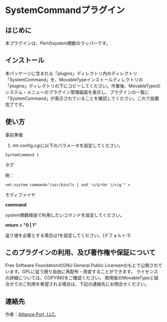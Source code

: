 SystemCommandプラグイン
=====================================

はじめに
--------

本プラグインは、Perlのsystem関数のラッパーです。

インストール
------------

本パッケージに含まれる「plugins」ディレクトリ内のディレクトリ「SystemCommand」を、MovableTypeインストールディレクトリの「plugins」ディレクトリの下にコピーしてください。作業後、MovableTypeのシステム・メニューのプラグイン管理画面を表示し、プラグインの一覧に「SystemCommand」が表示されていることを確認してください。これで設置完了です。

使い方
------

事前準備

1. mt-config.cgiに以下のパラメータを設定してください。

```
SystemCommand 1
```

タグ

例：
```
<mt:system command="/usr/bin/ls | sed 's/$/<br \/>/g'" >
```

モディファイヤ

**command**

system関数経由で利用したいコマンドを設定してください。


**return = "0 | 1"**

返り値を必要とする場合は1を設定してください。(デフォルト:1)



このプラグインの利用、及び著作権や保証について
----------------------------------------------

Free Software FoundationのGNU General Public Licensenのもとで公開されています。GPLに従う限り自由に再配布・改変することができます。
ライセンスの詳細については、COPYINGをご確認ください。
商用版のMovableTypeと組合せてのご利用を希望される場合は、下記の連絡先にお問合せください。


連絡先
------

作者：[Alliance Port, LLC.](http://www.allianceport.jp/)
